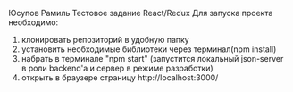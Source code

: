 Юсупов Рамиль
Тестовое задание React/Redux
Для запуска проекта необходимо:
1. клонировать репозиторий в удобную папку
2. установить необходимые библиотеки через терминал(npm install)
3. набрать в терминале "npm start" (запустится локальный json-server в роли backend'а и сервер в режиме разработки)
4. открыть в браузере страницу http://localhost:3000/
